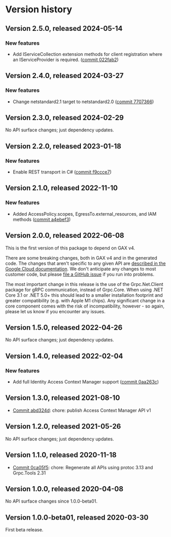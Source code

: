 # Version history

## Version 2.5.0, released 2024-05-14

### New features

- Add IServiceCollection extension methods for client registration where an IServiceProvider is required. ([commit 022fab2](https://github.com/googleapis/google-cloud-dotnet/commit/022fab203f28fb9c608972af7f8b83f571ae5694))

## Version 2.4.0, released 2024-03-27

### New features

- Change netstandard2.1 target to netstandard2.0 ([commit 7707366](https://github.com/googleapis/google-cloud-dotnet/commit/77073662b153c73c7f9a869ede1376f4c7a12661))

## Version 2.3.0, released 2024-02-29

No API surface changes; just dependency updates.

## Version 2.2.0, released 2023-01-18

### New features

- Enable REST transport in C# ([commit f9ccce7](https://github.com/googleapis/google-cloud-dotnet/commit/f9ccce7aa4e16a8049445724cf57e8e390c66bfc))

## Version 2.1.0, released 2022-11-10

### New features

- Added AccessPolicy.scopes, EgressTo.external_resources, and IAM methods ([commit a4ebef3](https://github.com/googleapis/google-cloud-dotnet/commit/a4ebef36c9c7cc6b5ddaa1a0abfaff3242ec6309))

## Version 2.0.0, released 2022-06-08

This is the first version of this package to depend on GAX v4.

There are some breaking changes, both in GAX v4 and in the generated
code. The changes that aren't specific to any given API are [described in the Google Cloud
documentation](https://cloud.google.com/dotnet/docs/reference/help/breaking-gax4).
We don't anticipate any changes to most customer code, but please [file a
GitHub issue](https://github.com/googleapis/google-cloud-dotnet/issues/new/choose)
if you run into problems.

The most important change in this release is the use of the Grpc.Net.Client package
for gRPC communication, instead of Grpc.Core. When using .NET Core 3.1 or .NET 5.0+
this should lead to a smaller installation footprint and greater compatibility (e.g.
with Apple M1 chips). Any significant change in a core component comes with the risk
of incompatibility, however - so again, please let us know if you encounter any
issues.


## Version 1.5.0, released 2022-04-26

No API surface changes; just dependency updates.

## Version 1.4.0, released 2022-02-04

### New features

- Add full Identity Access Context Manager support ([commit 0aa263c](https://github.com/googleapis/google-cloud-dotnet/commit/0aa263c45e49b3956e1cc47a7b116044e8ea7dbe))

## Version 1.3.0, released 2021-08-10

- [Commit abd324d](https://github.com/googleapis/google-cloud-dotnet/commit/abd324d): chore: publish Access Context Manager API v1

## Version 1.2.0, released 2021-05-26

No API surface changes; just dependency updates.

## Version 1.1.0, released 2020-11-18

- [Commit 0ca05f5](https://github.com/googleapis/google-cloud-dotnet/commit/0ca05f5): chore: Regenerate all APIs using protoc 3.13 and Grpc.Tools 2.31

## Version 1.0.0, released 2020-04-08

No API surface changes since 1.0.0-beta01.

## Version 1.0.0-beta01, released 2020-03-30

First beta release.
